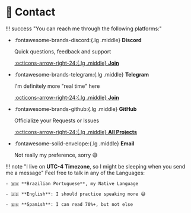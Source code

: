 # 💬 Contact

!!! success "You can reach me through the following platforms:"

<div class="grid cards" markdown>

-   :fontawesome-brands-discord:{.lg .middle} **Discord**

    Quick questions, feedback and support

    [:octicons-arrow-right-24:{.lg .middle} **Join**](https://discord.gg/KjqvcYwRHm)

-   :fontawesome-brands-telegram:{.lg .middle} **Telegram**

    I'm definitely more "real time" here

    [:octicons-arrow-right-24:{.lg .middle} **Join**](https://t.me/BrokenSource)

-   :fontawesome-brands-github:{.lg .middle} **GitHub**

    Officialize your Requests or Issues

    [:octicons-arrow-right-24:{.lg .middle} **All Projects**](https://github.com/orgs/BrokenSource/repositories)

-   :fontawesome-solid-envelope:{.lg .middle} **Email**

    Not really my preference, sorry 😅

</div>


!!! note "I live on **UTC-4 Timezone**, so I might be sleeping when you send me a message"
    Feel free to talk in any of the Languages:

    - 🇧🇷 **Brazilian Portuguese**, my Native Language

    - 🇺🇸 **English**: I should practice speaking more 😅

    - 🇪🇸 **Spanish**: I can read 70%+, but not else
